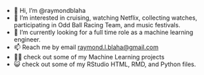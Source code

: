 - 👋 Hi, I’m @raymondblaha
- 👀 I’m interested in cruising, watching Netflix, collecting watches, participating in Odd Ball Racing Team, and music festivals.
- 💞️ I’m currently looking for a full time role as a machine learning engineer.
- 📫 Reach me by email raymond.l.blaha@gmail.com
- 👨‍🎓 check out some of my Machine Learning projects
- 😺 check out some of my RStudio HTML, RMD, and Python files. 

<!---
raymondblaha/raymondblaha is a ✨ special ✨ repository because its `README.md` (this file) appears on your GitHub profile.
You can click the Preview link to take a look at your changes.
--->
